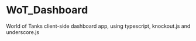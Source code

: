 WoT_Dashboard
=============

World of Tanks client-side dashboard app, using typescript, knockout.js and underscore.js
